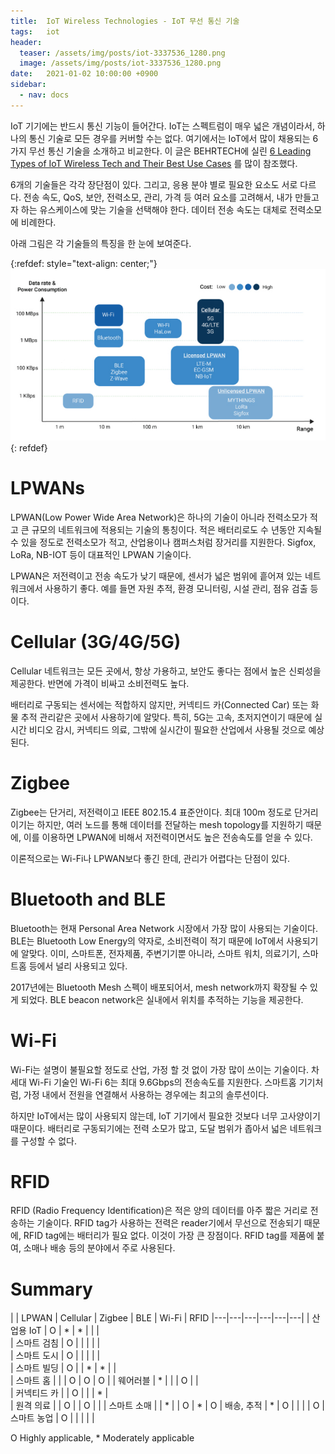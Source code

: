 ```yaml
---
title:  IoT Wireless Technologies - IoT 무선 통신 기술
tags:   iot
header:
  teaser: /assets/img/posts/iot-3337536_1280.png
  image: /assets/img/posts/iot-3337536_1280.png
date:   2021-01-02 10:00:00 +0900
sidebar:
  - nav: docs
---
```


IoT 기기에는 반드시 통신 기능이 들어간다. IoT는 스펙트럼이 매우 넓은 개념이라서, 하나의 통신 기술로 모든 경우를 커버할 수는 없다. 여기에서는 IoT에서 많이 채용되는 6가지 무선 통신 기술을 소개하고 비교한다. 이 글은 BEHRTECH에 실린 [6 Leading Types of IoT Wireless Tech and Their Best Use Cases](https://behrtech.com/blog/6-leading-types-of-iot-wireless-tech-and-their-best-use-cases/) 를 많이 참조했다.

6개의 기술들은 각각 장단점이 있다. 그리고, 응용 분야 별로 필요한 요소도 서로 다르다. 전송 속도, QoS, 보안, 전력소모, 관리, 가격 등 여러 요소를 고려해서, 내가 만들고자 하는 유스케이스에 맞는 기술을 선택해야 한다. 데이터 전송 속도는 대체로 전력소모에 비례한다.

아래 그림은 각 기술들의 특징을 한 눈에 보여준다.

{:refdef: style="text-align: center;"}
![start](/assets/img/posts/iot-wireless-techs.jpg) 
{: refdef}

# LPWANs

LPWAN(Low Power Wide Area Network)은 하나의 기술이 아니라 전력소모가 적고 큰 규모의 네트워크에 적용되는 기술의 통칭이다. 적은 배터리로도 수 년동안 지속될 수 있을 정도로 전력소모가 적고, 산업용이나 캠퍼스처럼 장거리를 지원한다. Sigfox, LoRa, NB-IOT 등이 대표적인 LPWAN 기술이다.

LPWAN은 저전력이고 전송 속도가 낮기 때문에, 센서가 넓은 범위에 흩어져 있는 네트워크에서 사용하기 좋다. 예를 들면 자원 추적, 환경 모니터링, 시설 관리, 점유 검출 등이다.

# Cellular (3G/4G/5G)

Cellular 네트워크는 모든 곳에서, 항상 가용하고, 보안도 좋다는 점에서 높은 신뢰성을 제공한다. 반면에 가격이 비싸고 소비전력도 높다.

배터리로 구동되는 센서에는 적합하지 않지만, 커넥티드 카(Connected Car) 또는 화물 추적 관리같은 곳에서 사용하기에 알맞다. 특히, 5G는 고속, 초저지연이기 때문에 실시간 비디오 감시, 커넥티드 의료, 그밖에 실시간이 필요한 산업에서 사용될 것으로 예상된다. 

# Zigbee

Zigbee는 단거리, 저전력이고 IEEE 802.15.4 표준안이다. 최대 100m 정도로 단거리 이기는 하지만, 여러 노드를 통해 데이터를 전달하는 mesh topology를 지원하기 때문에, 이를 이용하면 LPWAN에 비해서 저전력이면서도 높은 전송속도를 얻을 수 있다. 

이론적으로는 Wi-Fi나 LPWAN보다 좋긴 한데, 관리가 어렵다는 단점이 있다.

# Bluetooth and BLE

Bluetooth는 현재 Personal Area Network 시장에서 가장 많이 사용되는 기술이다. BLE는 Bluetooth Low Energy의 약자로, 소비전력이 적기 때문에 IoT에서 사용되기에 알맞다. 이미, 스마트폰, 전자제품, 주변기기뿐 아니라, 스마트 워치, 의료기기, 스마트홈 등에서 널리 사용되고 있다.

2017년에는 Bluetooth Mesh 스펙이 배포되어서, mesh network까지 확장될 수 있게 되었다. BLE beacon network은 실내에서 위치를 추적하는 기능을 제공한다.

# Wi-Fi

Wi-Fi는 설명이 불필요할 정도로 산업, 가정 할 것 없이 가장 많이 쓰이는 기술이다. 차세대 Wi-Fi 기술인 Wi-Fi 6는 최대 9.6Gbps의 전송속도를 지원한다. 스마트홈 기기처럼, 가정 내에서 전원을 연결해서 사용하는 경우에는 최고의 솔루션이다. 

하지만 IoT에서는 많이 사용되지 않는데, IoT 기기에서 필요한 것보다 너무 고사양이기 때문이다. 배터리로 구동되기에는 전력 소모가 많고, 도달 범위가 좁아서 넓은 네트워크를 구성할 수 없다. 

# RFID

RFID (Radio Frequency Identification)은 적은 양의 데이터를 아주 짧은 거리로 전송하는 기술이다. RFID tag가 사용하는 전력은 reader기에서 무선으로 전송되기 때문에, RFID tag에는 배터리가 필요 없다. 이것이 가장 큰 장점이다. RFID tag를 제품에 붙여, 소매나 배송 등의 분야에서 주로 사용된다. 

# Summary

|   | LPWAN | Cellular | Zigbee | BLE | Wi-Fi | RFID 
|---|---|---|---|---|---|
| 산업용 IoT | O | * | * |   |   |  
| 스마트 검침 | O |   |   |   |   |  
| 스마트 도시 | O |   |   |   |   |  
| 스마트 빌딩 | O |   | * | * |   |  
| 스마트 홈  |   |   | O | O | O |
| 웨어러블   | * |   |   | O |   |  
| 커넥티드 카 |  | O |   |   | * |   
| 원격 의료  |   | O |   | O |   |
| 스마트 소매 |   | * |   | O | * | O 
| 배송, 추적 | * | O |   |   |   | O
| 스마트 농업 | O |   |   |   |   |

O Highly applicable, * Moderately applicable
